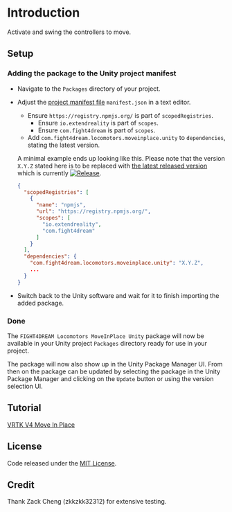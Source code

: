 # Introduction

Activate and swing the controllers to move.

## Setup

### Adding the package to the Unity project manifest

* Navigate to the `Packages` directory of your project.
* Adjust the [project manifest file][Project-Manifest] `manifest.json` in a text editor.
  * Ensure `https://registry.npmjs.org/` is part of `scopedRegistries`.
    * Ensure `io.extendreality` is part of `scopes`.
    * Ensure `com.fight4dream` is part of `scopes`.
  * Add `com.fight4dream.locomotors.moveinplace.unity` to `dependencies`, stating the latest version.

  A minimal example ends up looking like this. Please note that the version `X.Y.Z` stated here is to be replaced with [the latest released version][Latest-Release] which is currently [![Release][Version-Release]][Releases].
  ```json
  {
    "scopedRegistries": [
      {
        "name": "npmjs",
        "url": "https://registry.npmjs.org/",
        "scopes": [
          "io.extendreality",
          "com.fight4dream"
        ]
      }
    ],
    "dependencies": {
      "com.fight4dream.locomotors.moveinplace.unity": "X.Y.Z",
      ...
    }
  }
  ```
* Switch back to the Unity software and wait for it to finish importing the added package.

### Done

The `FIGHT4DREAM Locomotors MoveInPlace Unity` package will now be available in your Unity project `Packages` directory ready for use in your project.

The package will now also show up in the Unity Package Manager UI. From then on the package can be updated by selecting the package in the Unity Package Manager and clicking on the `Update` button or using the version selection UI.

[Unity]: https://unity3d.com/
[Unity Package Manager]: https://docs.unity3d.com/Manual/upm-ui.html
[Project-Manifest]: https://docs.unity3d.com/Manual/upm-manifestPrj.html
[Version-Release]: https://img.shields.io/github/package-json/v/fight4dream/Fight4Dream.Locomotors.MoveInPlace.Unity?label=release
[Releases]: ../../releases
[Latest-Release]: ../../releases/latest

## Tutorial

[VRTK V4 Move In Place][TutorialVideo]

[TutorialVideo]: https://youtu.be/nBmMOtwUCtQ

## License

Code released under the [MIT License][License].

[License]: LICENSE.md

## Credit

Thank Zack Cheng (zkkzkk32312) for extensive testing.
